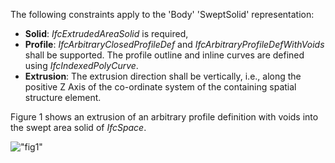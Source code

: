 The following constraints apply to the 'Body' 'SweptSolid' representation:

* **Solid**: _IfcExtrudedAreaSolid_ is required,
* **Profile**: _IfcArbitraryClosedProfileDef_ and _IfcArbitraryProfileDefWithVoids_ shall be supported. The profile outline and inline curves are defined using _IfcIndexedPolyCurve_.
* **Extrusion**: The extrusion direction shall be vertically, i.e., along the positive Z Axis of the co-ordinate system of the containing spatial structure element.

Figure 1 shows an extrusion of an arbitrary profile definition with voids into the swept area solid of _IfcSpace_.

!["fig1"](../../../figures/ifcspace_standard-layout1.gif "Figure 1 &mdash; Space body swept solid")
